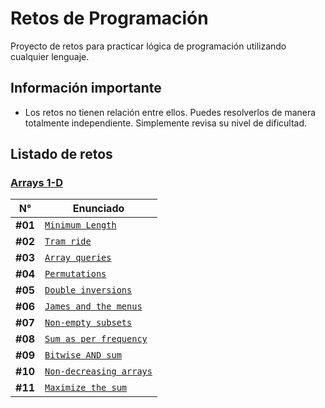 # Retos de Programación

Proyecto de retos para practicar lógica de programación utilizando cualquier lenguaje.

## Información importante

- Los retos no tienen relación entre ellos. Puedes resolverlos de manera totalmente independiente. Simplemente revisa su nivel de dificultad.

## Listado de retos

### [Arrays 1-D](./Arrays/1D/README.md)

| N°      | Enunciado                                                              |
| ------- | ---------------------------------------------------------------------- |
| **#01** | [`Minimum Length`](./Arrays/1D/Minimum-Length/README.md)               |
| **#02** | [`Tram ride`](./Arrays/1D/Tram-Ride/README.md)                         |
| **#03** | [`Array queries`](./Arrays/1D/Array-Queries/README.md)                 |
| **#04** | [`Permutations`](./Arrays/1D/Permutations/README.md)                   |
| **#05** | [`Double inversions`](./Arrays/1D/Double-Inversions/README.md)         |
| **#06** | [`James and the menus`](./Arrays/1D/James-and-the-menus/README.md)     |
| **#07** | [`Non-empty subsets`](./Arrays/1D/Non-empty-subsets/README.md)         |
| **#08** | [`Sum as per frequency`](./Arrays/1D/Sum-as-per-frequency/README.md)   |
| **#09** | [`Bitwise AND sum`](./Arrays/1D/Bitwise-AND-sum/README.md)             |
| **#10** | [`Non-decreasing arrays`](./Arrays/1D/Non-decreasing-arrays/README.md) |
| **#11** | [`Maximize the sum`](./Arrays/1D/Maximize-the-sum/README.md)           |
